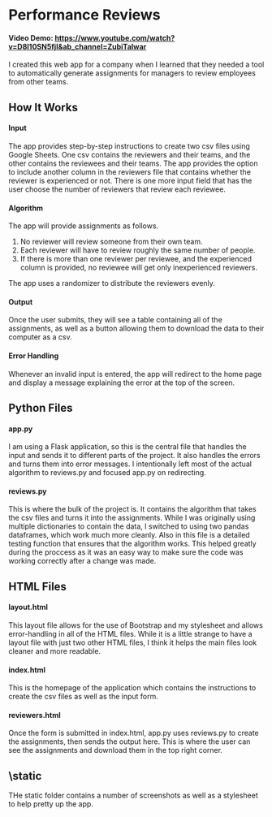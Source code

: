 # Performance Reviews
#### Video Demo:  https://www.youtube.com/watch?v=D8l10SN5fjI&ab_channel=ZubiTalwar

I created this web app for a company when I learned that they needed a tool to automatically generate assignments for managers to review employees from other teams.

## How It Works

#### Input

The app provides step-by-step instructions to create two csv files using Google Sheets. One csv contains the reviewers and their teams, and the other contains the reviewees and their teams. The app provides the option to include another column in the reviewers file that contains whether the reviewer is experienced or not. There is one more input field that has the user choose the number of reviewers that review each reviewee.

#### Algorithm

The app will provide assignments as follows.

1. No reviewer will review someone from their own team.
2. Each reviewer will have to review roughly the same number of people.
3. If there is more than one reviewer per reviewee, and the experienced column is provided, no reviewee will get only inexperienced reviewers.

The app uses a randomizer to distribute the reviewers evenly.

#### Output

Once the user submits, they will see a table containing all of the assignments, as well as a button allowing them to download the data to their computer as a csv.

#### Error Handling

Whenever an invalid input is entered, the app will redirect to the home page and display a message explaining the error at the top of the screen.

## Python Files

#### app.py

I am using a Flask application, so this is the central file that handles the input and sends it to different parts of the project. It also handles the errors and turns them into error messages. I intentionally left most of the actual algorithm to reviews.py and focused app.py on redirecting.

#### reviews.py

This is where the bulk of the project is. It contains the algorithm that takes the csv files and turns it into the assignments. While I was originally using multiple dictionaries to contain the data, I switched to using two pandas dataframes, which work much more cleanly. Also in this file is a detailed testing function that ensures that the algorithm works. This helped greatly during the proccess as it was an easy way to make sure the code was working correctly after a change was made.

## HTML Files

#### layout.html

This layout file allows for the use of Bootstrap and my stylesheet and allows error-handling in all of the HTML files. While it is a little strange to have a layout file with just two other HTML files, I think it helps the main files look cleaner and more readable.

#### index.html

This is the homepage of the application which contains the instructions to create the csv files as well as the input form.

#### reviewers.html

Once the form is submitted in index.html, app.py uses reviews.py to create the assignments, then sends the output here. This is where the user can see the assignments and download them in the top right corner.

## \static

THe static folder contains a number of screenshots as well as a stylesheet to help pretty up the app.
